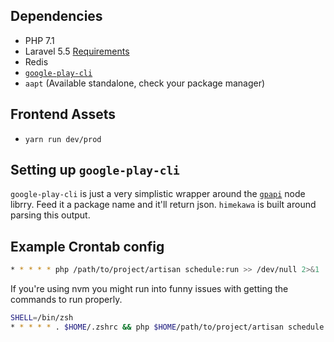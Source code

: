 ## Dependencies
* PHP 7.1
* Laravel 5.5 [Requirements](https://laravel.com/docs/5.5#installation)
* Redis
* [`google-play-cli`](https://github.com/dweinstein/node-google-play-cli)
* `aapt` (Available standalone, check your package manager)

## Frontend Assets
* `yarn run dev/prod`

## Setting up `google-play-cli`
`google-play-cli` is just a very simplistic wrapper around the [`gpapi`](https://github.com/dweinstein/node-google-play) node librry. Feed it a package name and it'll return json. `himekawa` is built around parsing this output.

## Example Crontab config
```sh
* * * * * php /path/to/project/artisan schedule:run >> /dev/null 2>&1
```

If you're using nvm you might run into funny issues with getting the commands to run properly.
```sh
SHELL=/bin/zsh
* * * * * . $HOME/.zshrc && php $HOME/path/to/project/artisan schedule:run >> /dev/null 2>&1
```

